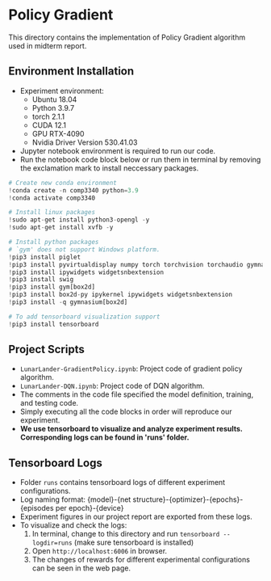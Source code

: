 # Policy Gradient

This directory contains the implementation of Policy Gradient algorithm used in midterm report.

## Environment Installation

- Experiment environment:
  - Ubuntu 18.04
  - Python 3.9.7
  - torch 2.1.1
  - CUDA 12.1
  - GPU RTX-4090
  - Nvidia Driver Version 530.41.03
- Jupyter notebook environment is required to run our code.
- Run the notebook code block below or run them in terminal by removing the exclamation mark to install neccessary packages.

```python
# Create new conda environment
!conda create -n comp3340 python=3.9
!conda activate comp3340

# Install linux packages
!sudo apt-get install python3-opengl -y
!sudo apt-get install xvfb -y

# Install python packages
# `gym' does not support Windows platform. 
!pip3 install piglet
!pip3 install pyvirtualdisplay numpy torch torchvision torchaudio gymnasium tqdm matplotlib jupyter
!pip3 install ipywidgets widgetsnbextension
!pip3 install swig
!pip3 install gym[box2d]
!pip3 install box2d-py ipykernel ipywidgets widgetsnbextension
!pip3 install -q gymnasium[box2d]

# To add tensorboard visualization support
!pip3 install tensorboard
```

## Project Scripts

- `LunarLander-GradientPolicy.ipynb`: Project code of gradient policy algorithm.
- `LunarLander-DQN.ipynb`: Project code of DQN algorithm.
- The comments in the code file specified the model definition, training, and testing code.
- Simply executing all the code blocks in order will reproduce our experiment.
- **We use tensorboard to visualize and analyze experiment results. Corresponding logs can be found in 'runs' folder.**

## Tensorboard Logs

- Folder `runs` contains tensorboard logs of different experiment configurations.
- Log naming format: {model}-{net structure}-{optimizer}-{epochs}-{episodes per epoch}-{device}
- Experiment figures in our project report are exported from these logs.
- To visualize and check the logs:
  1. In terminal, change to this directory and run `tensorboard --logdir=runs` (make sure tensorboard is installed)
  2. Open `http://localhost:6006` in browser.
  3. The changes of rewards for different experimental configurations can be seen in the web page.
